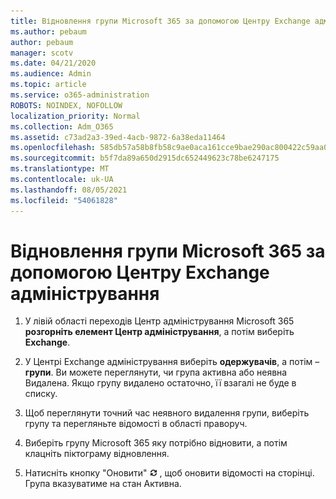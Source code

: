 ```yaml
---
title: Відновлення групи Microsoft 365 за допомогою Центру Exchange адміністрування
ms.author: pebaum
author: pebaum
manager: scotv
ms.date: 04/21/2020
ms.audience: Admin
ms.topic: article
ms.service: o365-administration
ROBOTS: NOINDEX, NOFOLLOW
localization_priority: Normal
ms.collection: Adm_O365
ms.assetid: c73ad2a3-39ed-4acb-9872-6a38eda11464
ms.openlocfilehash: 585db57a58b8fb58c9ae0aca161cce9bae290ac800422c59aa053ee7f19461fd
ms.sourcegitcommit: b5f7da89a650d2915dc652449623c78be6247175
ms.translationtype: MT
ms.contentlocale: uk-UA
ms.lasthandoff: 08/05/2021
ms.locfileid: "54061828"
---
```

# <a name="restore-a-microsoft-365-group-using-the-exchange-admin-center"></a>Відновлення групи Microsoft 365 за допомогою Центру Exchange адміністрування

1. У лівій області переходів Центр адміністрування Microsoft 365 **розгорніть елемент Центр адміністрування**, а потім виберіть **Exchange**.
    
2. У Центрі Exchange адміністрування виберіть **одержувачів**, а потім – **групи**. Ви можете переглянути, чи група активна або неявна Видалена. Якщо групу видалено остаточно, її взагалі не буде в списку.
    
3. Щоб переглянути точний час неявного видалення групи, виберіть групу та перегляньте відомості в області праворуч.
    
4. Виберіть групу Microsoft 365 яку потрібно відновити, а потім клацніть піктограму відновлення.
    
5. Натисніть кнопку "Оновити" ![Піктограма оновлення](media/6464df90-2a91-4c1f-92a6-9a38c7696ac3.gif) , щоб оновити відомості на сторінці. Група вказуватиме на стан Активна. 
    


